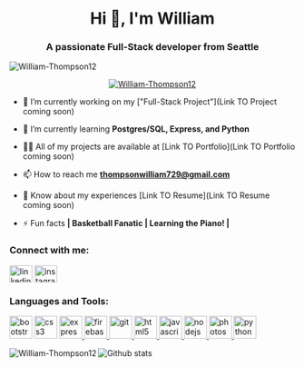 <h1 align="center">Hi 👋, I'm William</h1>
<h3 align="center">A passionate Full-Stack developer from Seattle</h3>

<p align="left"> <img src="https://komarev.com/ghpvc/?username=nathannosudoWilliam-Thompson12&label=Profile%20views&color=0e75b6&style=flat" alt="William-Thompson12" /> </p>

<p align="center"> <a href="https://github.com/ryo-ma/github-profile-trophy"><img src="https://github-profile-trophy.vercel.app/?username=William-Thompson12" alt="William-Thompson12" /></a> </p>

- 🔭 I’m currently working on my ["Full-Stack Project"](Link TO Project coming soon)

- 🌱 I’m currently learning **Postgres/SQL, Express, and Python**

- 👨‍💻 All of my projects are available at [Link TO Portfolio](Link TO Portfolio coming soon)

- 📫 How to reach me **thompsonwilliam729@gmail.com**

- 📄 Know about my experiences [Link TO Resume](Link TO Resume coming soon)

- ⚡ Fun facts **| Basketball Fanatic | Learning the Piano! |**

<p align="left">
<h3 align="left">Connect with me:</h3>
<a href="https://www.linkedin.com/in/william-thompson-04046a1a0/" target="blank"><img align="center" src="https://cdn.jsdelivr.net/npm/simple-icons@3.0.1/icons/linkedin.svg" alt="linkedin username" height="30" width="40" /></a>
<a href="https://instagram.com/instagram usrname" target="blank"><img align="center" src="https://cdn.jsdelivr.net/npm/simple-icons@3.0.1/icons/instagram.svg" alt="instagram usrname" height="30" width="40" /></a>
</p>

<h3 align="left">Languages and Tools:</h3>
<p align="left"> <img src="https://devicons.github.io/devicon/devicon.git/icons/bootstrap/bootstrap-plain.svg" alt="bootstrap" width="40" height="40"/> </a> <img src="https://devicons.github.io/devicon/devicon.git/icons/css3/css3-original-wordmark.svg" alt="css3" width="40" height="40"/> </a> <a href="https://expressjs.com" target="_blank"> <img src="https://devicons.github.io/devicon/devicon.git/icons/express/express-original-wordmark.svg" alt="express" width="40" height="40"/> </a> <a href="https://firebase.google.com/" target="_blank"> <img src="https://www.vectorlogo.zone/logos/firebase/firebase-icon.svg" alt="firebase" width="40" height="40"/> </a> <a href="https://git-scm.com/" target="_blank"> <img src="https://www.vectorlogo.zone/logos/git-scm/git-scm-icon.svg" alt="git" width="40" height="40"/> </a> <a href="https://www.w3.org/html/" target="_blank"> <img src="https://devicons.github.io/devicon/devicon.git/icons/html5/html5-original-wordmark.svg" alt="html5" width="40" height="40"/> </a> <a href="https://developer.mozilla.org/en-US/docs/Web/JavaScript" target="_blank"> <img src="https://devicons.github.io/devicon/devicon.git/icons/javascript/javascript-original.svg" alt="javascript" width="40" height="40"/> </a>
<a href="https://nodejs.org" target="_blank"> <img src="https://devicons.github.io/devicon/devicon.git/icons/nodejs/nodejs-original-wordmark.svg" alt="nodejs" width="40" height="40"/> </a> 
<a href="https://www.photoshop.com/en" target="_blank"> <img src="https://devicons.github.io/devicon/devicon.git/icons/photoshop/photoshop-plain.svg" alt="photoshop" width="40" height="40"/> </a> <a href="https://www.python.org" target="_blank"> <img src="https://devicons.github.io/devicon/devicon.git/icons/python/python-original.svg" alt="python" width="40" height="40"/> </a>
<p><img align="left" src="https://github-readme-stats.vercel.app/api/top-langs/?username=William-Thompson12&layout=compact" alt="William-Thompson12" /></p>

![Github stats](https://github-readme-stats.vercel.app/api?username=William-Thompson12)
